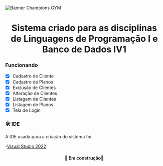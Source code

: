 ![Banner Champions GYM](https://user-images.githubusercontent.com/101286154/205924201-2e5bb740-a79e-4ae1-8eaf-14a4e3a3126e.png)
<h1 align="center">Sistema criado para as disciplinas de Linguagens de Programação I e Banco de Dados IV1</h1>

### Funcionando
- [x] Cadastro de Cliente
- [x] Cadastro de Planos
- [x] Exclusão de Clientes
- [x] Alteração de Clientes
- [x] Listagem de Clientes
- [x] Listagem de Planos
- [x] Tela de Login

### 🛠 IDE

A IDE usada para a criação do sistema foi:

-[Visual Studio 2022](https://visualstudio.microsoft.com/pt-br/downloads/)


<h4 align="center"> 
	🚧  Em construção🚧
</h4>
